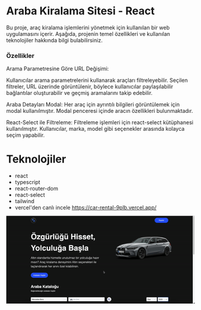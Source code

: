 # Araba Kiralama Sitesi - React

Bu proje, araç kiralama işlemlerini yönetmek için kullanılan bir web uygulamasını içerir. Aşağıda, projenin temel özellikleri ve kullanılan teknolojiler hakkında bilgi bulabilirsiniz.

<h3>Özellikler</h3>
Arama Parametresine Göre URL Değişimi:

Kullanıcılar arama parametrelerini kullanarak araçları filtreleyebilir.
Seçilen filtreler, URL üzerinde görüntülenir, böylece kullanıcılar paylaşılabilir bağlantılar oluşturabilir ve geçmiş aramalarını takip edebilir.

Araba Detayları Modal:
Her araç için ayrıntılı bilgileri görüntülemek için modal kullanılmıştır.
Modal penceresi içinde aracın özellikleri bulunmaktadır.

React-Select ile Filtreleme:
Filtreleme işlemleri için react-select kütüphanesi kullanılmıştır.
Kullanıcılar, marka, model gibi seçenekler arasında kolayca seçim yapabilir.

# Teknolojiler

- react
- typescript
- react-router-dom
- react-select
- tailwind
- vercel'den canlı incele https://car-rental-9plb.vercel.app/

![Gif](/public/car.gif)
